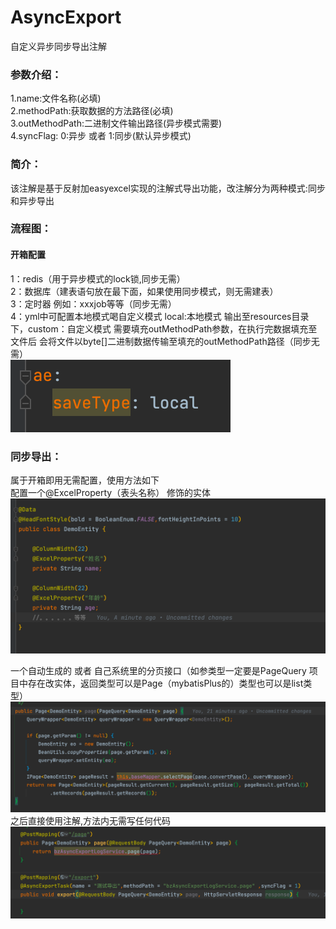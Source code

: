 # AsyncExport
自定义异步同步导出注解  
### 参数介绍：  
1.name:文件名称(必填)  
2.methodPath:获取数据的方法路径(必填)  
3.outMethodPath:二进制文件输出路径(异步模式需要)  
4.syncFlag: 0:异步 或者 1:同步(默认异步模式)  
### 简介：  
该注解是基于反射加easyexcel实现的注解式导出功能，改注解分为两种模式:同步和异步导出  
### 流程图：



#### 开箱配置
1：redis（用于异步模式的lock锁,同步无需）  
2：数据库（建表语句放在最下面，如果使用同步模式，则无需建表）  
3：定时器 例如：xxxjob等等（同步无需）  
4：yml中可配置本地模式喝自定义模式 local:本地模式 输出至resources目录下，custom：自定义模式 需要填充outMethodPath参数，在执行完数据填充至文件后 会将文件以byte[]二进制数据传输至填充的outMethodPath路径（同步无需）  
![img_5.png](img_5.png)

### 同步导出：
属于开箱即用无需配置，使用方法如下  
配置一个@ExcelProperty（表头名称） 修饰的实体
![img.png](img.png)

一个自动生成的 或者 自己系统里的分页接口（如参类型一定要是PageQuery 项目中存在改实体，返回类型可以是Page（mybatisPlus的）类型也可以是list类型）
![img_1.png](img_1.png)
之后直接使用注解,方法内无需写任何代码
![img_6.png](img_6.png)


